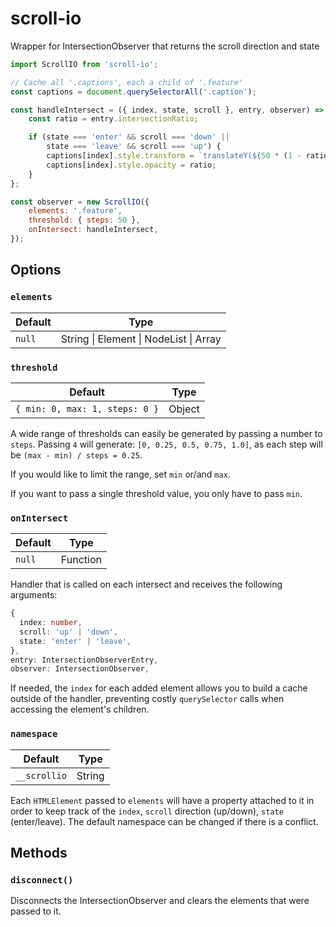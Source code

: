 # scroll-io

Wrapper for IntersectionObserver that returns the scroll direction and state

```js
import ScrollIO from 'scroll-io';

// Cache all '.captions', each a child of '.feature'
const captions = document.querySelectorAll('.caption');

const handleIntersect = ({ index, state, scroll }, entry, observer) => {
    const ratio = entry.intersectionRatio;

    if (state === 'enter' && scroll === 'down' ||
        state === 'leave' && scroll === 'up') {
        captions[index].style.transform = `translateY(${50 * (1 - ratio)}%)`;
        captions[index].style.opacity = ratio;
    }
};

const observer = new ScrollIO({
    elements: '.feature',
    threshold: { steps: 50 },
    onIntersect: handleIntersect,
});
```

## Options

### `elements`

| Default | Type   |
| ------- | ------ |
| `null`  | String \| Element \| NodeList \| Array |

### `threshold`

| Default                         | Type   |
| ------------------------------- | ------ |
| `{ min: 0, max: 1, steps: 0 }`  | Object |

A wide range of thresholds can easily be generated by passing a number to `steps`. Passing `4` will generate: `[0, 0.25, 0.5, 0.75, 1.0]`, as each step will be `(max - min) / steps = 0.25`.

If you would like to limit the range, set `min` or/and `max`.

If you want to pass a single threshold value, you only have to pass `min`.

### `onIntersect`

| Default | Type     |
| ------- | -------- |
| `null`  | Function |

Handler that is called on each intersect and receives the following arguments:

```ts
{
  index: number,
  scroll: 'up' | 'down',
  state: 'enter' | 'leave',
},
entry: IntersectionObserverEntry,
observer: IntersectionObserver,
```

If needed, the `index` for each added element allows you to build a cache outside of the handler, preventing costly `querySelector` calls when accessing the element's children.

### `namespace`

| Default      | Type   |
| ------------ | ------ |
| `__scrollio` | String |

Each `HTMLElement` passed to `elements` will have a property attached to it in order to keep track of the `index`, `scroll` direction (up/down), `state` (enter/leave). The default namespace can be changed if there is a conflict.

## Methods

### `disconnect()`

Disconnects the IntersectionObserver and clears the elements that were passed to it.

